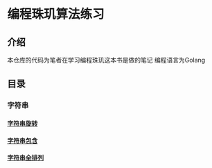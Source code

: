 # 编程珠玑算法练习

## 介绍
本仓库的代码为笔者在学习编程珠玑这本书是做的笔记
编程语言为Golang

## 目录
### 字符串
#### [字符串旋转](https://gitee.com/yuweiwuyazi/bianchengzhuji/tree/master/tstring)
#### [字符串包含](https://gitee.com/yuweiwuyazi/bianchengzhuji/tree/master/tstring/demo3)
#### [字符串全排列](https://gitee.com/yuweiwuyazi/bianchengzhuji/tree/master/tstring/demo4)
